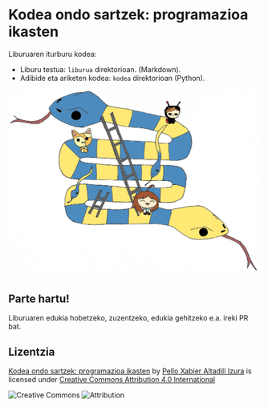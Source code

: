 # Kodea ondo sartzek: programazioa ikasten

Liburuaren iturburu kodea:

- Liburu testua: `liburua` direktorioan. (Markdown).
- Adibide eta ariketen kodea: `kodea` direktorioan (Python).

![azala](liburua/images/cover.jpg)



## Parte hartu!

Liburuaren edukia hobetzeko, zuzentzeko, edukia gehitzeko e.a. ireki PR bat.

## Lizentzia

[Kodea ondo sartzek: programazioa ikasten](https://github.com/pxai/programazioa) by [Pello Xabier Altadill Izura](https://github.com/pxai) is licensed under [Creative Commons Attribution 4.0 International](https://creativecommons.org/licenses/by/4.0/?ref=chooser-v1)

![Creative Commons](https://mirrors.creativecommons.org/presskit/icons/cc.svg?ref=chooser-v1) ![Attribution](https://mirrors.creativecommons.org/presskit/icons/by.svg?ref=chooser-v1)


